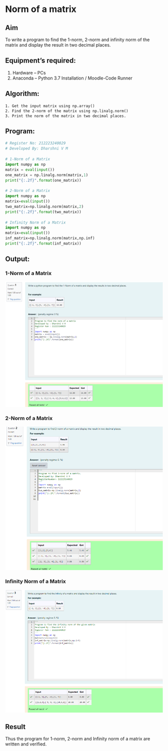 # Norm of a matrix
## Aim
To write a program to find the 1-norm, 2-norm and infinity norm of the matrix and display the result in two decimal places.
## Equipment’s required:
1.	Hardware – PCs
2.	Anaconda – Python 3.7 Installation / Moodle-Code Runner
## Algorithm:
	1. Get the input matrix using np.array()   
    2. Find the 2-norm of the matrix using np.linalg.norm()
	3. Print the norm of the matrix in two decimal places.
## Program:
```Python
# Register No: 212223240029
# Developed By: Dharshni V M 

# 1-Norm of a Matrix
import numpy as np
matrix = eval(input())
one_matrix = np.linalg.norm(matrix,1)
print("{:.2f}".format(one_matrix))

# 2-Norm of a Matrix
import numpy as np
matrix=eval(input())
two_matrix=np.linalg.norm(matrix,2)
print("{:.2f}".format(two_matrix))

# Infinity Norm of a Matrix
import numpy as np
matrix=eval(input())
inf_matrix=np.linalg.norm(matrix,np.inf)
print("{:.2f}".format(inf_matrix))

```
## Output:
### 1-Norm of a Matrix
![1-norm](<1-Norm Output.png>)

### 2-Norm of a Matrix
![2-norm](<2-Norm Output.png>)

### Infinity Norm of a Matrix
![infinity](<Infinity Output.png>)

## Result
Thus the program for 1-norm, 2-norm and Infinity norm of a matrix are written and verified.
